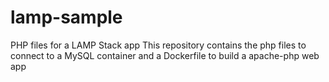 # lamp-sample
PHP files for a LAMP Stack app
This repository contains the php files to connect to a MySQL container and a Dockerfile to build a apache-php web app
